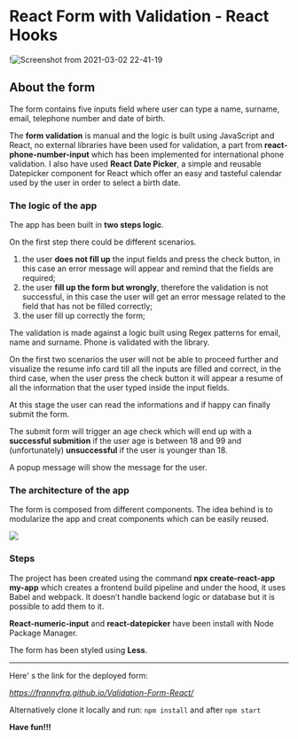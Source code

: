 # React Form with Validation - React Hooks 

!![Screenshot from 2021-03-02 22-41-19](https://user-images.githubusercontent.com/46782373/109725229-be28d000-7ba8-11eb-9845-6c60535b0607.png)
[](https://i.imgur.com/hcX0NFT.png)



## About the form
The form contains five inputs field where user can type a name, surname, email, telephone number and date of birth.

The **form validation** is manual and the logic is built using JavaScript and React, no external libraries have been used for validation, a part from **react-phone-number-input** which has been implemented for international phone validation.
I also have used **React Date Picker**, a simple and reusable Datepicker component for React which offer an easy and tasteful calendar used by the user in order to select a birth date.

### The logic of the app


The app has been built in **two steps logic**.

On the first step there could be different scenarios.
1. the user **does not fill up** the input fields and press the check button, in this case an error message will appear and remind that the fields are required;
2. the user **fill up the form but wrongly**, therefore the validation is not successful, in this case the user will get an error message related to the field that has not be filled correctly;
3. the user fill up correctly the form;

The validation is made against a logic built using Regex patterns for email, name and surname. Phone is validated with the library.

On the first two scenarios the user will not be able to proceed further and visualize the resume info card till all the inputs are filled and correct, in the third case, when the user press the check button it will appear a resume of all the information that the user typed inside the input fields.

At this stage the user can read the informations and if happy can finally submit the form.

The submit form will trigger an age check which will end up with a **successful submition** if the user age is between 18 and 99 and (unfortunately) **unsuccessful** if the user is younger than 18.

A popup message will show the message for the user.

### The architecture of the app

The form is composed from different components. The idea behind is to modularize the app and creat components which can be easily reused.

![](https://i.imgur.com/PyBRHdK.png)

### Steps 

The project has been created using the command **npx create-react-app my-app** which creates a frontend build pipeline and under the hood, it uses Babel and webpack. It doesn’t handle backend logic or database but it is possible to add them to it.

**React-numeric-input** and **react-datepicker** have been install with Node Package Manager.
 
The form has been styled using **Less**.


---


Here' s the link for the deployed form:

*https://frannyfra.github.io/Validation-Form-React/*

Alternatively clone it locally and run: `npm install` and after `npm start`

**Have fun!!!**
